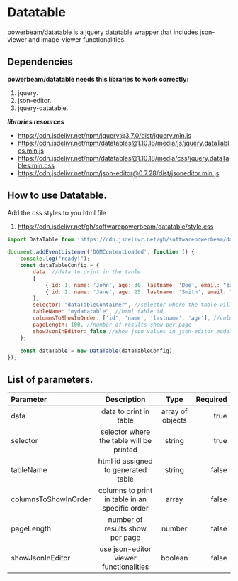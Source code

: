 # Datatable

powerbeam/datatable is a jquery datatable wrapper that includes json-viewer and image-viewer functionalities.

## Dependencies
**powerbeam/datatable needs this libraries to work correctly:**

1. jquery.
2. json-editor.
3. jquery-datatable.


***libraries resources***
- https://cdn.jsdelivr.net/npm/jquery@3.7.0/dist/jquery.min.js
- https://cdn.jsdelivr.net/npm/datatables@1.10.18/media/js/jquery.dataTables.min.js
- https://cdn.jsdelivr.net/npm/datatables@1.10.18/media/css/jquery.dataTables.min.css
- https://cdn.jsdelivr.net/npm/json-editor@0.7.28/dist/jsoneditor.min.js


## How to use Datatable.

Add the css styles to you html file
1. https://cdn.jsdelivr.net/gh/softwarepowerbeam/datatable/style.css

```js
import DataTable from 'https://cdn.jsdelivr.net/gh/softwarepowerbeam/datatable/datatable.js'

document.addEventListener('DOMContentLoaded', function () {
    console.log("ready!");
    const dataTableConfig = {
        data: //data to print in the table
        [
            { id: 1, name: 'John', age: 30, lastname: 'Doe', email: "zaha@rac.al" },
            { id: 2, name: 'Jane', age: 25, lastname: 'Smith', email: "asofme@vakror.ru" }
        ],
        selector: "dataTableContainer", //selector where the table will be printed
        tableName: "mydatatable", //html table id
        columnsToShowInOrder: ['id', 'name', 'lastname', 'age'], //columns to show in order
        pageLength: 100, //number of results show per page
        showJsonInEditor: false //show json values in json-editor modal
    };

    const dataTable = new DataTable(dataTableConfig);
});
```
## List of parameters.

| Parameter         | Description                              | Type             | Required |
| :---------------- | :------:                                 | :------:         | ----: |
| data              | data to print in table                   | array of objects | true |
| selector          | selector where the table will be printed | string           | true |
| tableName         | html id assigned to generated table      | string           | false |
| columnsToShowInOrder | columns to print in table in an specific order | array   | false |
| pageLength        | number of results show per page          | number           | false |
| showJsonInEditor  | use json-editor viewer functionalities   | boolean          | false |

